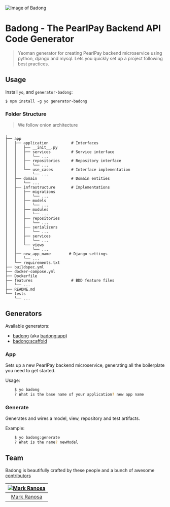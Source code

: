 ![Image of Badong](https://i.pinimg.com/originals/3d/96/31/3d9631a279f53ef1784c8641bb9a2976.jpg)
# Badong - The PearlPay Backend API Code Generator

> Yeoman generator for creating PearlPay backend microservice using python, django and mysql. Lets you quickly set up a project following best practices.

## Usage

Install `yo`, and `generator-badong`:

```ssh
$ npm install -g yo generator-badong
```

### Folder Structure
> We follow onion architecture

    .
    ├── app
    │   ├── application          # Interfaces
    │   │   ├── __init__.py
    │   │   ├── services         # Service interface
    │   │   │   └── ...
    │   │   ├── repositories     # Repository interface
    │   │   │   └── ...
    │   │   └── use_cases        # Interface implementation
    │   │       └── ...
    │   ├── domain               # Domain entities
    │   │   └── ...
    │   ├── infrastructure       # Implementations
    │   │   ├── migrations         
    │   │   │   └── ...
    │   │   ├── models
    │   │   │   └── ...
    │   │   ├── modules
    │   │   │   └── ...
    │   │   ├── repositories
    │   │   │   └── ...
    │   │   ├── serializers
    │   │   │   └── ...
    │   │   ├── services
    │   │   │   └── ...
    │   │   └── views        
    │   │       └── ...
    │   ├── new_app_name        # Django settings
    │   │   └── ...
    │   └── requirements.txt
    ├── buildspec.yml
    ├── docker-compose.yml
    ├── Dockerfile
    ├── features                 # BDD feature files
    │   └── ...
    ├── README.md
    └── tests
        └── ...


## Generators

Available generators:

* [badong](#app) (aka [badong:app](#app))
* [badong:scaffold](#scaffold)

### App
Sets up a new PearlPay backend microservice, generating all the boilerplate you need to get started.

Usage:
```bash
    $ yo badong
    ? What is the base name of your application? new app name
```

### Generate
Generates and wires a model, view, repository and test artifacts.

Example:
```bash
    $ yo badong:generate
    ? What is the name? newModel
```

## Team

Badong is beautifully crafted by these people and a bunch of awesome [contributors](https://github.com/PearlEngineering/generator-badong/graphs/contributors)


[![Mark Ranosa](https://secure.gravatar.com/avatar/6b4ddfe5b689d678aa772b592c0b5ab0?s=117)](www.kenranosa.com)|
:---:|
[Mark Ranosa](www.kenranosa.com) | 
